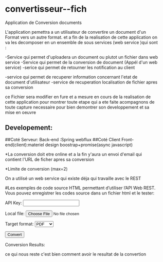 # convertisseur--fich
Application de Conversion documents 

L'application pemettra a un utilisateur de convertire un document d'un Format vers un autre format. et a fin de la realisation de cette application on va les decomposer en un ensemble de sous services (web service )qui sont :

-Service qui permet d'uploadera un document ou plutot un fichier dans web service
-Service qui permet de la conversion de document (Appél d'un web service)
-serice qui permet de retourner les notification au client

-service qui permet de recuperer information concernant l'etat de document d'utilisateur
-service de recuperation localisation de fichier apres sa conversion 

ce Fichier sera modifier en fure et a mesure en cours de la realisation de cette application pour montrer toute etape qui a ete faite acompagnons de toute capture necessaire pour bien demontrer son developpement et sa mise en oeuvre 

## Developement:
##Coté Serveur: 
Back-end :Spring webflux
##Coté Client
Front-end(client):materiel design boostrap+promise(async javascript)

*La conversion doit etre online et a la fin y'aura un envoi d'email qui contient l'URL de ficher apres sa conversion

*Limite de conversion (max=2)

On a utilisé un web service qui existe déja qui travaille avec le REST 

#Les exemples de code source HTML permettant d’utiliser l’API Web REST. Vous pouvez enregistrer les codes source dans un fichier html et le tester:
<html>
<head>
    <title>Test REST Web API</title>
</head>
<body>
     <form action="#" method="post" enctype="multipart/form-data" name="conversionform" id="conversionform">
         <p>API Key: <input id="key" name="key" type="text" /></p>
         <p>Local file: <input id="file" name="file" type="file" /></p>
         <p>Target format:
             <select name="targetformat" id="targetformat"">
                 <option value="pdf" selected >PDF</option>
                 <option value="docx">DOCX</option>
                 <option value="doc">DOC</option>
                 <option value="rtf">RTF</option>
                 <option value="pptx">PPTX</option>
                 <option value="epub">EPUB</option>
                 <option value="html">HTML</option>
                 <option value="txt">TXT</option>
                 <option value="jpg">JPG</option>
                 <option value="tif">TIFF</option>
                 <option value="png">PNG</option>
             </select>
         </p>
         <p><input type="button" value="Convert" onclick="convertpdfform()" /></p>
         <p><span id="resulttext">Conversion Results: </span></p>
     </form>
<script src="/js/jquery.js"></script>
<script src="/js/jquery.form.js"></script>
<script type="text/javascript">
  $(document).ready(function() {
  });
  function showResponse(responseText, statusText, xhr, $form)  {
    resulttext.innerHTML=responseText;
  }
  function showError(responseText, statusText, xhr, $form)  {
  }
  function convertpdfform() {
    options = {
      success:       showResponse, 
      error:         showError,
      url:       "//s2.aconvert.com/convert/api-win.php",
    };
    $('#conversionform').ajaxForm(options);
    $('#conversionform').ajaxSubmit(options);
    return false;
  }
</script>
</body>
</html>
 ce qui nous reste c'est bien comment avoir le resultat de la convertion
